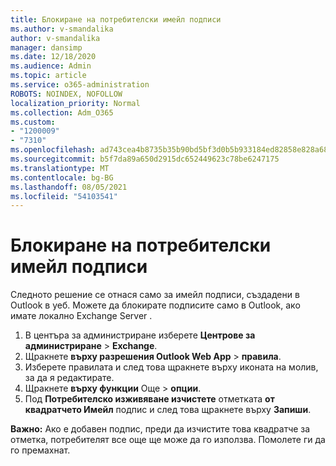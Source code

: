 ```yaml
---
title: Блокиране на потребителски имейл подписи
ms.author: v-smandalika
author: v-smandalika
manager: dansimp
ms.date: 12/18/2020
ms.audience: Admin
ms.topic: article
ms.service: o365-administration
ROBOTS: NOINDEX, NOFOLLOW
localization_priority: Normal
ms.collection: Adm_O365
ms.custom:
- "1200009"
- "7310"
ms.openlocfilehash: ad743cea4b8735b35b90bd5bf3d0b5b933184ed82858e828a68beb2ca2f8270c
ms.sourcegitcommit: b5f7da89a650d2915dc652449623c78be6247175
ms.translationtype: MT
ms.contentlocale: bg-BG
ms.lasthandoff: 08/05/2021
ms.locfileid: "54103541"
---
```

# <a name="block-user-made-email-signatures"></a>Блокиране на потребителски имейл подписи

Следното решение се отнася само за имейл подписи, създадени в Outlook в уеб. Можете да блокирате подписите само в Outlook, ако имате локално Exchange Server .

1. В центъра за администриране изберете **Центрове за администриране**  >  **Exchange**.
2. Щракнете **върху разрешения Outlook Web App**  >  **правила**.
3. Изберете правилата и след това щракнете върху иконата на молив, за да я редактирате.
4. Щракнете **върху функции** Още  >  **опции**.
5. Под **Потребителско изживяване изчистете** отметката **от квадратчето Имейл** подпис и след това щракнете върху **Запиши**.

**Важно:** Ако е добавен подпис, преди да изчистите това квадратче за отметка, потребителят все още ще може да го използва. Помолете ги да го премахнат.
